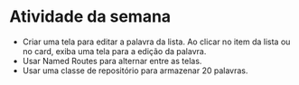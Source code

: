# Atividade da semana

- Criar uma tela para editar a palavra da lista. Ao clicar no item da lista ou no card, exiba uma tela para a edição da palavra.
- Usar Named Routes para alternar entre as telas.
- Usar uma classe de repositório para armazenar 20 palavras.
